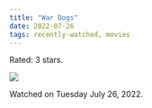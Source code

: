 ```yaml
---
title: "War Dogs"
date: 2022-07-26
tags: recently-watched, movies
---
```

Rated: 3 stars.

 <p><img src="https://a.ltrbxd.com/resized/sm/upload/7b/d2/2z/ef/aqhAqttDq7zgsTaBHtCD8wmTk6k-0-600-0-900-crop.jpg?v=b1d4ca3acb"/></p> <p>Watched on Tuesday July 26, 2022.</p>